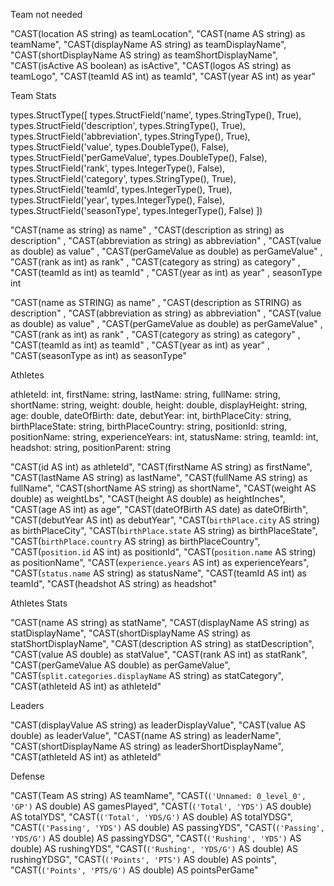 Team
not needed

"CAST(location AS string) as teamLocation",
"CAST(name AS string) as teamName",
"CAST(displayName AS string) as teamDisplayName",
"CAST(shortDisplayName AS string) as teamShortDisplayName",
"CAST(isActive AS boolean) as isActive",
"CAST(logos AS string) as teamLogo",
"CAST(teamId AS int) as teamId",
"CAST(year AS int) as year"

Team Stats


types.StructType([
    types.StructField('name', types.StringType(), True), 
    types.StructField('description', types.StringType(), True), 
    types.StructField('abbreviation', types.StringType(), True), 
    types.StructField('value', types.DoubleType(), False), 
    types.StructField('perGameValue', types.DoubleType(), False), 
    types.StructField('rank', types.IntegerType(), False), 
    types.StructField('category', types.StringType(), True), 
    types.StructField('teamId', types.IntegerType(), True), 
    types.StructField('year', types.IntegerType(), False), 
    types.StructField('seasonType', types.IntegerType(), False)
    ])

"CAST(name as string) as name" ,
"CAST(description as string) as description" ,
"CAST(abbreviation as string) as abbreviation" ,
"CAST(value as double) as value" ,
"CAST(perGameValue as double) as perGameValue" ,
"CAST(rank as int) as rank" ,
"CAST(category as string) as category" ,
"CAST(teamId as int) as teamId" ,
"CAST(year as int) as year" ,
seasonType int

"CAST(name as STRING) as name" ,
"CAST(description as STRING) as description" ,
"CAST(abbreviation as string) as abbreviation" ,
"CAST(value as double) as value" ,
"CAST(perGameValue as double) as perGameValue" ,
"CAST(rank as int) as rank" ,
"CAST(category as string) as category" ,
"CAST(teamId as int) as teamId" ,
"CAST(year as int) as year" ,
"CAST(seasonType as int) as seasonType"

Athletes

athleteId: int,
firstName: string,
lastName: string,
fullName: string,
shortName: string,
weight: double,
height: double,
displayHeight: string,
age: double,
dateOfBirth: date,
debutYear: int,
birthPlaceCity: string,
birthPlaceState: string,
birthPlaceCountry: string,
positionId: string,
positionName: string,
experienceYears: int,
statusName: string, 
teamId: int, 
headshot: string,
positionParent: string

"CAST(id AS int) as athleteId",
"CAST(firstName AS string) as firstName",
"CAST(lastName AS string) as lastName",
"CAST(fullName AS string) as fullName",
"CAST(shortName AS string) as shortName",
"CAST(weight AS double) as weightLbs",
"CAST(height AS double) as heightInches",
"CAST(age AS int) as age",
"CAST(dateOfBirth AS date) as dateOfBirth",
"CAST(debutYear AS int) as debutYear",
"CAST(`birthPlace.city` AS string) as birthPlaceCity",
"CAST(`birthPlace.state` AS string) as birthPlaceState",
"CAST(`birthPlace.country` AS string) as birthPlaceCountry",
"CAST(`position.id` AS int) as positionId",
"CAST(`position.name` AS string) as positionName",
"CAST(`experience.years` AS int) as experienceYears",
"CAST(`status.name` AS string) as statusName",
"CAST(teamId AS int) as teamId",
"CAST(headshot AS string) as headshot"

Athletes Stats

"CAST(name AS string) as statName",
"CAST(displayName AS string) as statDisplayName",
"CAST(shortDisplayName AS string) as statShortDisplayName",
"CAST(description AS string) as statDescription",
"CAST(value AS double) as statValue",
"CAST(rank AS int) as statRank",
"CAST(perGameValue AS double) as perGameValue",
"CAST(`split.categories.displayName` AS string) as statCategory",
"CAST(athleteId AS int) as athleteId"

Leaders

"CAST(displayValue AS string) as leaderDisplayValue",
"CAST(value AS double) as leaderValue",
"CAST(name AS string) as leaderName",
"CAST(shortDisplayName AS string) as leaderShortDisplayName",
"CAST(athleteId AS int) as athleteId"

Defense

"CAST(Team AS string) AS teamName",
"CAST(`('Unnamed: 0_level_0', 'GP')` AS double) AS gamesPlayed",
"CAST(`('Total', 'YDS')` AS double) AS totalYDS",
"CAST(`('Total', 'YDS/G')` AS double) AS totalYDSG",
"CAST(`('Passing', 'YDS')` AS double) AS passingYDS",
"CAST(`('Passing', 'YDS/G')` AS double) AS passingYDSG",
"CAST(`('Rushing', 'YDS')` AS double) AS rushingYDS",
"CAST(`('Rushing', 'YDS/G')` AS double) AS rushingYDSG",
"CAST(`('Points', 'PTS')` AS double) AS points",
"CAST(`('Points', 'PTS/G')` AS double) AS pointsPerGame"
